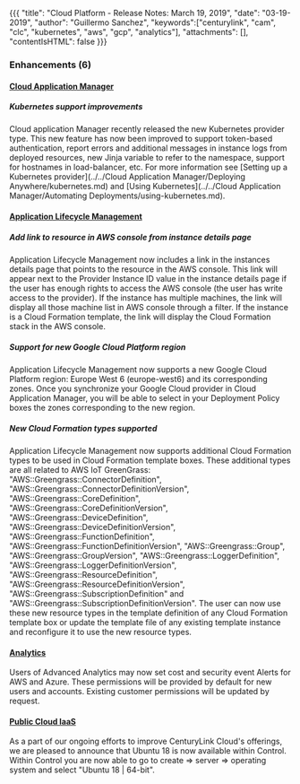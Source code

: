 {{{
"title": "Cloud Platform - Release Notes: March 19, 2019",
"date": "03-19-2019",
"author": "Guillermo Sanchez",
"keywords":["centurylink", "cam", "clc", "kubernetes", "aws", "gcp", "analytics"],
"attachments": [],
"contentIsHTML": false
}}}

### Enhancements (6)

#### [Cloud Application Manager](https://www.ctl.io/cloud-application-manager/) 

##### Kubernetes support improvements

Cloud application Manager recently released the new Kubernetes provider type. This new feature has now been improved to support token-based authentication, report errors and additional messages in instance logs from deployed resources, new Jinja variable to refer to the namespace, support for hostnames in load-balancer, etc. For more information see [Setting up a Kubernetes provider](../../Cloud Application Manager/Deploying Anywhere/kubernetes.md) and [Using Kubernetes](../../Cloud Application Manager/Automating Deployments/using-kubernetes.md).

#### [Application Lifecycle Management](https://www.ctl.io/cloud-application-manager/application-lifecycle-management/)

##### Add link to resource in AWS console from instance details page

Application Lifecycle Management now includes a link in the instances details page that points to the resource in the AWS console. This link will appear next to the Provider Instance ID value in the instance details page if the user has enough rights to access the AWS console (the user has write access to the provider). If the instance has multiple machines, the link will display all those machine list in AWS console through a filter. If the instance is a Cloud Formation template, the link will display the Cloud Formation stack in the AWS console.

##### Support for new Google Cloud Platform region

Application Lifecycle Management now supports a new Google Cloud Platform region: Europe West 6 (europe-west6) and its corresponding zones. Once you synchronize your Google Cloud provider in Cloud Application Manager, you will be able to select in your Deployment Policy boxes the zones corresponding to the new region.

##### New Cloud Formation types supported

Application Lifecycle Management now supports additional Cloud Formation types to be used in Cloud Formation template boxes. These additional types are all related to AWS IoT GreenGrass: 
"AWS::Greengrass::ConnectorDefinition", "AWS::Greengrass::ConnectorDefinitionVersion", "AWS::Greengrass::CoreDefinition", "AWS::Greengrass::CoreDefinitionVersion", "AWS::Greengrass::DeviceDefinition", "AWS::Greengrass::DeviceDefinitionVersion", "AWS::Greengrass::FunctionDefinition", "AWS::Greengrass::FunctionDefinitionVersion", "AWS::Greengrass::Group", "AWS::Greengrass::GroupVersion", "AWS::Greengrass::LoggerDefinition", "AWS::Greengrass::LoggerDefinitionVersion", "AWS::Greengrass::ResourceDefinition", "AWS::Greengrass::ResourceDefinitionVersion", "AWS::Greengrass::SubscriptionDefinition" and "AWS::Greengrass::SubscriptionDefinitionVersion". The user can now use these new resource types in the template definition of any Cloud Formation template box or update the template file of any existing template instance and reconfigure it to use the new resource types.

#### [Analytics](https://www.ctl.io/knowledge-base/cloud-application-manager/analytics/#1)

Users of Advanced Analytics may now set cost and security event Alerts for AWS and Azure. These permissions will be provided by default for new users and accounts. Existing customer permissions will be updated by request.

#### [Public Cloud IaaS](//www.ctl.io/product-overview/#)

As a part of our ongoing efforts to improve CenturyLink Cloud's offerings, we are pleased to announce that Ubuntu 18 is now available within Control. Within Control you are now able to go to create => server => operating system and select "Ubuntu 18 | 64-bit".